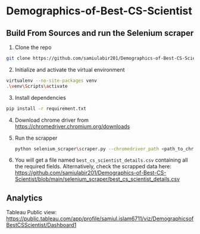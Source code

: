 # Demographics-of-Best-CS-Scientist

## Build From Sources and run the Selenium scraper

1. Clone the repo

```bash
git clone https://github.com/samiulabir201/Demographics-of-Best-CS-Scientist
```

2. Initialize and activate the virtual environment

```bash
virtualenv --no-site-packages venv
.\venv\Scripts\activate
```

3. Install dependencies

```bash
pip install -r requirement.txt
```

4. Download chrome driver from https://chromedriver.chromium.org/downloads

5. Run the scrapper

   ```bash
   python selenium_scraper\scraper.py --chromedriver_path <path_to_chromedriver>
   ```
6. You will get a file named `best_cs_scientist_details.csv` containing all the required fields. Alternatively, check the scrapped data here: https://github.com/samiulabir201/Demographics-of-Best-CS-Scientist/blob/main/selenium_scraper/best_cs_scientist_details.csv

## Analytics   
Tableau Public view: https://public.tableau.com/app/profile/samiul.islam6711/viz/DemographicsofBestCSScientist/Dashboard1
